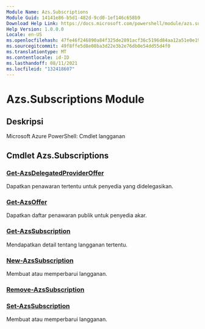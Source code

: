 ```yaml
---
Module Name: Azs.Subscriptions
Module Guid: 14141e86-b5d1-482d-9cd0-1ef146c658b9
Download Help Link: https://docs.microsoft.com/powershell/module/azs.subscriptions
Help Version: 1.0.0.0
Locale: en-US
ms.openlocfilehash: 47fe46f246890a84f325de2891acf36c5196d84aa12a51e0e19d8f5b42b1e2a5
ms.sourcegitcommit: 49f8ffe5d8e08ba3d22e3b2e76db0e54dd55d4f0
ms.translationtype: MT
ms.contentlocale: id-ID
ms.lasthandoff: 08/11/2021
ms.locfileid: "132418607"
---
```

# Azs.Subscriptions Module
## Deskripsi
Microsoft Azure PowerShell: Cmdlet langganan

## Cmdlet Azs.Subscriptions
### [Get-AzsDelegatedProviderOffer](Get-AzsDelegatedProviderOffer.md)
Dapatkan penawaran tertentu untuk penyedia yang didelegasikan.

### [Get-AzsOffer](Get-AzsOffer.md)
Dapatkan daftar penawaran publik untuk penyedia akar.

### [Get-AzsSubscription](Get-AzsSubscription.md)
Mendapatkan detail tentang langganan tertentu.

### [New-AzsSubscription](New-AzsSubscription.md)
Membuat atau memperbarui langganan.

### [Remove-AzsSubscription](Remove-AzsSubscription.md)


### [Set-AzsSubscription](Set-AzsSubscription.md)
Membuat atau memperbarui langganan.

